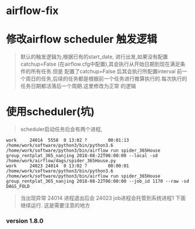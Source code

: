 # airflow-fix

# 修改airflow scheduler 触发逻辑
>  默认的触发逻辑为,根据已有的start_date, 进行出发,如果没有配置catchup=False (在airflow.cfg中配置),其会执行从开始日期到现在满足条件的所有任务.但是
配置了catchup=False 后其会执行所配置interval 前一个周日的任务,后续的任务都是根据前一个任务进行推算执行的.每次执行的任务日期都活落后一个周期.这里修改为正常
的逻辑


# 使用scheduler(坑)
> scheduler启动任务后会有两个进程, 
```
work     24014  5558  0 13:02 ?        00:01:13 /home/work/software/python3/bin/python3.6 /home/work/software/python3/bin/airflow run spider_365House group_rentplat_365_nanjing 2018-08-22T06:00:00 --local -sd /home/work/airflow/dags/spider_365House.py
work     24023 24014  0 13:02 ?        00:00:01 /home/work/software/python3/bin/python3.6 /home/work/software/python3/bin/airflow run spider_365House group_rentplat_365_nanjing 2018-08-22T06:00:00 --job_id 1170 --raw -sd DAGS_FOLD

```

> 当出现异常 24014 进程退出后会 24023 job进程会托管到系统进程1 下面继续运行. 这是需要注意的地方


### version 1.8.0
